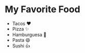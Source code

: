 # My Favorite Food

- Tacos :heart:
- Pizza :sparkles:
- Hamburguesa :tada:
- Pasta :smile:
- Sushi :+1:
